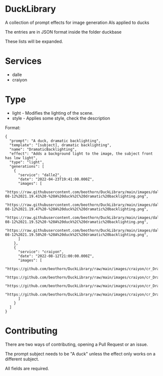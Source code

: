 # DuckLibrary

A collection of prompt effects for image generation AIs applied to ducks
 

The entries are in JSON format inside the folder duckbase


These lists will be expanded.

# Services

- dalle
- craiyon

# Type

- light - Modifies the lighting of the scene.
- style - Applies some style, check the description


Format:
```
{
  "prompt": "A duck, dramatic backlighting",
  "template": "[subject], dramatic backlighting",
  "name": "DramaticBacklighting",
  "effect": "Adds a background light to the image, the subject front has low light",
  "type": "light",
  "generations": [
    {
      "service": "dalle2",
      "date": "2022-04-23T19:41:00.000Z",
      "images": [
        "https://raw.githubusercontent.com/beothorn/DuckLibrary/main/images/dalle/DALL%C2%B7E%202022-08-12%2021.19.41%20-%20A%20duck%2C%20dramatic%20backlighting.png",
	"https://raw.githubusercontent.com/beothorn/DuckLibrary/main/images/dalle/DALL%C2%B7E%202022-08-12%2021.19.47%20-%20A%20duck%2C%20dramatic%20backlighting.png",
	"https://raw.githubusercontent.com/beothorn/DuckLibrary/main/images/dalle/DALL%C2%B7E%202022-08-12%2021.19.52%20-%20A%20duck%2C%20dramatic%20backlighting.png",
	"https://raw.githubusercontent.com/beothorn/DuckLibrary/main/images/dalle/DALL%C2%B7E%202022-08-12%2021.19.58%20-%20A%20duck%2C%20dramatic%20backlighting.png",
      ]
    },
    {
      "service": "craiyon",
      "date": "2022-08-12T21:00:00.000Z",
      "images": [
        "https://github.com/beothorn/DuckLibrary/raw/main/images/craiyon/cr_DramaticBackgroundLight1.jpeg", 
	"https://github.com/beothorn/DuckLibrary/raw/main/images/craiyon/cr_DramaticBackgroundLight2.jpeg",
	"https://github.com/beothorn/DuckLibrary/raw/main/images/craiyon/cr_DramaticBackgroundLight3.jpeg",
	"https://github.com/beothorn/DuckLibrary/raw/main/images/craiyon/cr_DramaticBackgroundLight4.jpeg",
      ]
    }
  ]
}
```

# Contributing

There are two ways of contributing, opening a Pull Request or an issue.

The prompt subject needs to be "A duck" unless the effect only works on a different subject.

All fields are required.
